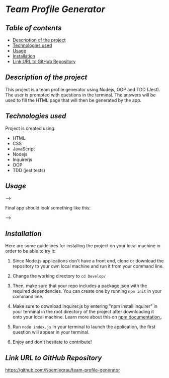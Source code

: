 # **_Team Profile Generator_**

## **_Table of contents_**
* [Description of the project](#description-of-the-project)
* [Technologies used](#technologies-used)
* [Usage](#usage)
* [Installation](#installation)
* [Link URL to GitHub Repository](#link-URL-to-GitHub-repository)

## **_Description of the project_**
This project is a team profile generator using Nodejs, OOP and TDD (Jest). The user is prompted with questions in the terminal. The answers will be used to fill the HTML page that will then be generated by the app.

## **_Technologies used_**
Project is created using:
* HTML
* CSS
* JavaScript
* Nodejs
* Inquirerjs
* OOP
* TDD (jest tests)

## **_Usage_**

-->

Final app should look something like this:

-->

## **_Installation_**
Here are some guidelines for installing the project on your local machine in order to be able to try it: 

1. Since Node.js applications don't have a front end, clone or download the repository to your own local machine and run it from your command line.

2. Change the working directory to ```cd Develop/```

3. Then, make sure that your repo includes a package.json with the required dependencies. You can create one by running ```npm init``` in your command line.

4. Make sure to download Inquirer.js by entering "npm install inquirer" in your terminal in the root directory of the project after downloading it onto your local machine. Learn more about this on [npm documentation.](https://www.npmjs.com/package/inquirer).

5. Run ```node index.js``` in your terminal to launch the application, the first question will appear in your terminal. 

6. Enjoy and don't hesitate to contribute!

## **_Link URL to GitHub Repository_**
https://github.com/Noemiegrau/team-profile-generator